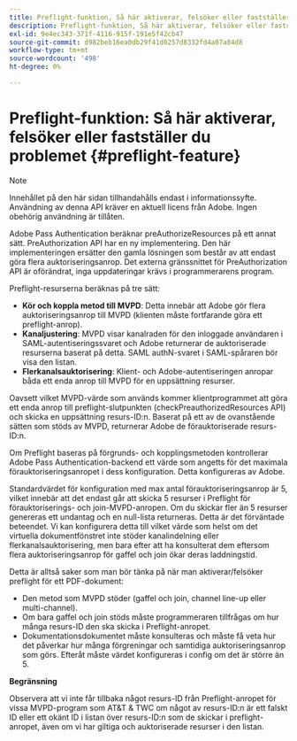 ```yaml
---
title: Preflight-funktion, Så här aktiverar, felsöker eller fastställer du problemet
description: Preflight-funktion, Så här aktiverar, felsöker eller fastställer du problemet
exl-id: 9e4ec343-371f-4116-915f-191e5f42cb47
source-git-commit: d982beb16ea0db29f41d0257d8332fd4a07a84d8
workflow-type: tm+mt
source-wordcount: '498'
ht-degree: 0%

---
```


# Preflight-funktion: Så här aktiverar, felsöker eller fastställer du problemet {#preflight-feature}

>[!NOTE]
>
>Innehållet på den här sidan tillhandahålls endast i informationssyfte. Användning av denna API kräver en aktuell licens från Adobe. Ingen obehörig användning är tillåten.

Adobe Pass Authentication beräknar preAuthorizeResources på ett annat sätt. PreAuthorization API har en ny implementering. Den här implementeringen ersätter den gamla lösningen som består av att endast göra flera auktoriseringsanrop.
Det externa gränssnittet för PreAuthorization API är oförändrat, inga uppdateringar krävs i programmerarens program.

Preflight-resurserna beräknas på tre sätt:

* **Kör och koppla metod till MVPD**: Detta innebär att Adobe gör flera auktoriseringsanrop till MVPD (klienten måste fortfarande göra ett preflight-anrop).
* **Kanaljustering**: MVPD visar kanalraden för den inloggade användaren i SAML-autentiseringssvaret och Adobe returnerar de auktoriserade resurserna baserat på detta. SAML authN-svaret i SAML-spåraren bör visa den listan.
* **Flerkanalsauktorisering**: Klient- och Adobe-autentiseringen anropar båda ett enda anrop till MVPD för en uppsättning resurser.

Oavsett vilket MVPD-värde som används kommer klientprogrammet att göra ett enda anrop till preflight-slutpunkten (checkPreauthorizedResources API) och skicka en uppsättning resurs-ID:n. Baserat på ett av de ovanstående sätten som stöds av MVPD, returnerar Adobe de förauktoriserade resurs-ID:n.

Om Preflight baseras på förgrunds- och kopplingsmetoden kontrollerar Adobe Pass Authentication-backend ett värde som angetts för det maximala förauktoriseringsanropet i dess konfiguration. Detta konfigureras av Adobe.

Standardvärdet för konfiguration med max antal förauktoriseringsanrop är 5, vilket innebär att det endast går att skicka 5 resurser i Preflight för förauktoriserings- och join-MVPD-anropen. Om du skickar fler än 5 resurser genereras ett undantag och en null-lista returneras. Detta är det förväntade beteendet. Vi kan konfigurera detta till vilket värde som helst om det virtuella dokumentfönstret inte stöder kanalindelning eller flerkanalsauktorisering, men bara efter att ha konsulterat dem eftersom flera auktoriseringsanrop för gaffel och join ökar deras laddningstid.

Detta är alltså saker som man bör tänka på när man aktiverar/felsöker preflight för ett PDF-dokument:

* Den metod som MVPD stöder (gaffel och join, channel line-up eller multi-channel).
* Om bara gaffel och join stöds måste programmeraren tillfrågas om hur många resurs-ID den ska skicka i Preflight-anropet.
* Dokumentationsdokumentet måste konsulteras och måste få veta hur det påverkar hur många förgreningar och samtidiga auktoriseringsanrop som görs. Efteråt måste värdet konfigureras i config om det är större än 5.

**Begränsning**

Observera att vi inte får tillbaka något resurs-ID från Preflight-anropet för vissa MVPD-program som AT&amp;T &amp; TWC om något av resurs-ID:n är ett falskt ID eller ett okänt ID i listan över resurs-ID:n som de skickar i preflight-anropet, även om vi har giltiga och auktoriserade resurser i den listan.

